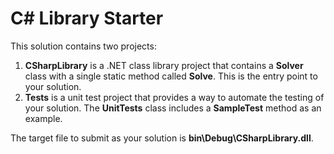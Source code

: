 # C# Library Starter
This solution contains two projects:

1. **CSharpLibrary** is a .NET class library project that contains a **Solver** class with a single static method called **Solve**. This is the entry point to your solution.
1. **Tests** is a unit test project that provides a way to automate the testing of your solution. The **UnitTests** class includes a **SampleTest** method as an example.

The target file to submit as your solution is **bin\Debug\CSharpLibrary.dll**.